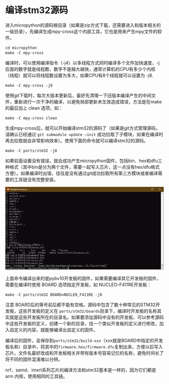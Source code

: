 # 编译stm32源码   
进入micropython的源码根目录（如果是zip方式下载，还需要进入和版本相关的一级目录），先编译生成mpy-cross这个内部工具，它也是用来产生mpy文件的软件。   
```
cd micropython
make -C mpy-cross
```
   
编译时，可以使用编译指令（-j4）以多线程方式同时编译多个文件加快速度，-j后面的数字就是线程数，数字不是越大越快，通常计算机的CPU有多少个内核（线程）就可以将线程数设置为多大，如果CPU有8个线程就可以设置为 -j8.   
```
make -C mpy-cross -j8
```
   
使用git下载时，每次大版本更新后，最好先清理一下旧版本编译产生的中间文件，重新进行一次干净的编译，以避免局部更新未生效造成错误，方法是在make的最后加上 clean 选项，如：   
```
make -C mpy-cross clean
```
   
生成mpy-cross后，就可以开始编译stm32的源码了（如果是git方式管理源码，请确认已经通过 `git submodule update —init` 成功拉取了子模块，如果在编译时再去拉取就会非常影响效率）。使用下面的命令就可以编译stm32的源码。   
```
make -C ports/stm32 -j8
```
   
如果前面设置没有错误，就会成功产生micropython固件，包括bin、hex和dfu三种格式（其中bin是分为两个文件，需要一起写入芯片，这一点没有hex/dfu格式方便）。如果编译时出错，往往是没有通过git成功拉取所有第三方模块或者编译需要的工具链没有完整安装。   
   
![](1.webp)    
   
上面命令编译出来的是pybv10开发板的固件，如果需要编译其它开发板的固件，需要在编译时使用 BOARD 选项指定开发板，如 NUCLEO-F411RE开发板：   
```
make -C ports/stm32 BOARD=NUCLEO_F411RE -j8
```
   
注意 BOARD后的等号前后都不能有空格。源码中包含了数十种常见的STM32开发板，这些开发板的定义在 `ports/stm32/boards`目录下，编译时开发板的名称其实就是这些开发板所在的目录名。如果要添加源码中没有的开发板，可以参考源码中这些开发板的定义，创建一个新的目录，找一个类似开发板的定义进行修改，加入自定义的内容，就能够编译出自定义的固件。   
   
编译后的固件，会保存到`ports/stm32/build-xxx`（xxx就是BOARD中指定的开发板名称）目录中，将其中的`firmware.hex/firmware.dfu`复制出来，方便以后写入芯片。文件名最好改成和开发板相关并带有版本号容易记忆的名称，避免时间长了将不同的固件混淆难以分辨。   
   
nrf、samd、imxrt系列芯片的编译方法和stm32基本是一样的，因为它们都是 arm 内核，使用相同的工具链。   
   

